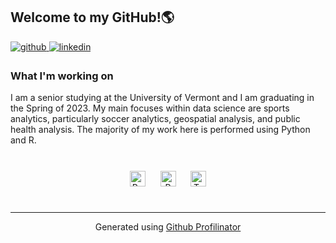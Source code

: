 ## Welcome to my GitHub!🌎  
  

<a href="https://github.com/atticuspatrick" target="_blank">
<img src=https://img.shields.io/badge/github-%2324292e.svg?&style=for-the-badge&logo=github&logoColor=white alt=github style="margin-bottom: 5px;" />
</a>
<a href="https://linkedin.com/in/atticuspatrick" target="_blank">
<img src=https://img.shields.io/badge/linkedin-%231E77B5.svg?&style=for-the-badge&logo=linkedin&logoColor=white alt=linkedin style="margin-bottom: 5px;" />
</a>  
  



### What I'm working on  
I am a senior studying at the University of Vermont and I am graduating in the Spring of 2023. My main focuses within data science are sports analytics, particularly soccer analytics, geospatial analysis, and public health analysis. The majority of my work here is performed using Python and R.  


<br/>  

<div align="center">    
<a href="https://www.python.org/" target="_blank"><img style="margin: 10px" src="https://profilinator.rishav.dev/skills-assets/python-original.svg" alt="Python" height="25" /></a>  
<a href="https://www.r-project.org/" target="_blank"><img style="margin: 10px" src="https://profilinator.rishav.dev/skills-assets/r.svg" alt="R" height="25" /></a>  
<a href="https://www.tableau.com/" target="_blank"><img style="margin: 10px" src="https://profilinator.rishav.dev/skills-assets/tableau.svg" alt="Tableau" height="25" /></a>  
</div>
<br />

----
<div align="center">Generated using <a href="https://profilinator.rishav.dev/" target="_blank">Github Profilinator</a></div>

